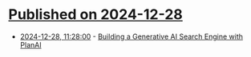 # [Published on 2024-12-28](index.md)

* [2024-12-28, 11:28:00](https://soylentnews.org/article.pl?sid=24/12/27/1649209&from=rss) - [Building a Generative AI Search Engine with PlanAI](https://soylentnews.org/article.pl?sid=24/12/27/1649209&from=rss)
